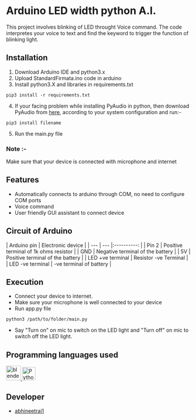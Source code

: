 # Arduino LED width python A.I.
This project involves blinking of LED throught Voice command. The code interpretes your voice to text and find the keyword to trigger the function of blinking light.

## Installation
1) Download Arduino IDE and python3.x
2) Upload StandardFirmata.ino code in arduino
3) Install python3.X and libraries in requirements.txt
```
pip3 install -r requirements.txt
```
4) If your facing problem while installing PyAudio in python, then download PyAudio from [here](https://www.lfd.uci.edu/%7Egohlke/pythonlibs/), according to your system configuration and run:-
```
pip3 install filename
```
5) Run the main.py file
### Note :-
Make sure that your device is connected with microphone and internet

## Features
* Automatically connects to arduino through COM, no need to configure COM ports
* Voice command
* User friendly GUI assistant to connect device

## Circuit of Arduino

| Arduino pin | Electronic device |
| --- | --- |:----------: |
| Pin 2 | Positive terminal of 1k ohms resistor |
| GND   | Negative terminal of the battery |
| 5V    | Positive terminal of the battery |
| LED +ve terminal | Resistor -ve Terminal |
| LED -ve terminal | -ve terminal of battery |

## Execution
*  Connect your device to internet.
*  Make sure your microphone is well connected to your device
*  Run app.py file
```
python3 /path/to/folder/main.py
```
* Say "Turn on" on mic to switch on the LED light and "Turn off" on mic to switch off the LED light.

## Programming languages used
<a href="https://www.arduino.cc/" target="_blank" rel="noreferrer"> <img src="https://cdn.arduino.cc/header-footer/prod/assets/favicon-arduino/favicon.ico" alt="blender" width="40" height="40"/> </a><a href="https://www.python.org/" target="_blank" rel="noreferrer"><img src="https://raw.githubusercontent.com/danielcranney/readme-generator/main/public/icons/skills/python-colored.svg" width="36" height="36" alt="Python" /></a>


## Developer
*	[abhineetraj1](http://github.com/abhineetraj1)
